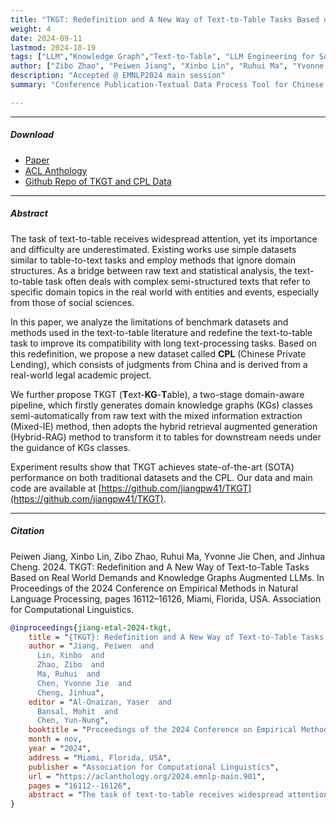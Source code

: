 ```yaml
---
title: "TKGT: Redefinition and A New Way of Text-to-Table Tasks Based on Real World Demands and Knowledge Graphs Augmented LLMs" 
weight: 4
date: 2024-09-11
lastmod: 2024-10-19
tags: ["LLM","Knowledge Graph","Text-to-Table", "LLM Engineering for Social Science"]
author: ["Zibo Zhao", "Peiwen Jiang", "Xinbo Lin", "Ruhui Ma", "Yvonne Jie Chen", "Jinghua Cheng"]
description: "Accepted @ EMNLP2024 main session" 
summary: "Conference Publication-Textual Data Process Tool for Chinese Legislation Document" 

---
```


---

##### Download

+ [Paper](TKGT_EMNLP2024.pdf)
+ [ACL Anthology](https://aclanthology.org/2024.emnlp-main.901/)
+ [Github Repo of TKGT and CPL Data](https://github.com/jiangpw41/TKGT)
---

##### Abstract

The task of text-to-table receives widespread attention, yet its importance and difficulty are underestimated. Existing works use simple datasets similar to table-to-text tasks and employ methods that ignore domain structures. As a bridge between raw text and statistical analysis, the text-to-table task often deals with complex semi-structured texts that refer to specific domain topics in the real world with entities and events, especially from those of social sciences.

In this paper, we analyze the limitations of benchmark datasets and methods used in the text-to-table literature and redefine the text-to-table task to improve its compatibility with long text-processing tasks. Based on this redefinition, we propose a new dataset called **CPL** (Chinese Private Lending), which consists of judgments from China and is derived from a real-world legal academic project. 

We further propose TKGT (**T**ext-**KG**-**T**able), a two-stage domain-aware pipeline, which firstly generates domain knowledge graphs (KGs) classes semi-automatically from raw text with the mixed information extraction (Mixed-IE) method, then adopts the hybrid retrieval augmented generation (Hybrid-RAG) method to transform it to tables for downstream needs under the guidance of KGs classes. 

Experiment results show that TKGT achieves state-of-the-art (SOTA) performance on both traditional datasets and the CPL. Our data and main code are available at [https://github.com/jiangpw41/TKGT](https://github.com/jiangpw41/TKGT).

---

##### Citation

Peiwen Jiang, Xinbo Lin, Zibo Zhao, Ruhui Ma, Yvonne Jie Chen, and Jinhua Cheng. 2024. TKGT: Redefinition and A New Way of Text-to-Table Tasks Based on Real World Demands and Knowledge Graphs Augmented LLMs. In Proceedings of the 2024 Conference on Empirical Methods in Natural Language Processing, pages 16112–16126, Miami, Florida, USA. Association for Computational Linguistics.

```BibTeX
@inproceedings{jiang-etal-2024-tkgt,
    title = "{TKGT}: Redefinition and A New Way of Text-to-Table Tasks Based on Real World Demands and Knowledge Graphs Augmented {LLM}s",
    author = "Jiang, Peiwen  and
      Lin, Xinbo  and
      Zhao, Zibo  and
      Ma, Ruhui  and
      Chen, Yvonne Jie  and
      Cheng, Jinhua",
    editor = "Al-Onaizan, Yaser  and
      Bansal, Mohit  and
      Chen, Yun-Nung",
    booktitle = "Proceedings of the 2024 Conference on Empirical Methods in Natural Language Processing",
    month = nov,
    year = "2024",
    address = "Miami, Florida, USA",
    publisher = "Association for Computational Linguistics",
    url = "https://aclanthology.org/2024.emnlp-main.901",
    pages = "16112--16126",
    abstract = "The task of text-to-table receives widespread attention, yet its importance and difficulty are underestimated. Existing works use simple datasets similar to table-to-text tasks and employ methods that ignore domain structures. As a bridge between raw text and statistical analysis, the text-to-table task often deals with complex semi-structured texts that refer to specific domain topics in the real world with entities and events, especially from those of social sciences. In this paper, we analyze the limitations of benchmark datasets and methods used in the text-to-table literature and redefine the text-to-table task to improve its compatibility with long text-processing tasks. Based on this redefinition, we propose a new dataset called CPL (Chinese Private Lending), which consists of judgments from China and is derived from a real-world legal academic project. We further propose TKGT (Text-KG-Table), a two stages domain-aware pipeline, which firstly generates domain knowledge graphs (KGs) classes semi-automatically from raw text with the mixed information extraction (Mixed-IE) method, then adopts the hybrid retrieval augmented generation (Hybird-RAG) method to transform it to tables for downstream needs under the guidance of KGs classes. Experiment results show that TKGT achieves state-of-the-art (SOTA) performance on both traditional datasets and the CPL. Our data and main code are available at https://github.com/jiangpw41/TKGT.",
}
```
